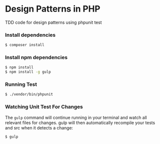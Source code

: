 # Design Patterns in PHP 
TDD code for design patterns using phpunit test

### Install dependencies

```bash
$ composer install
```

### Install npm dependencies

```bash
$ npm install
$ npm install -g gulp
```

### Running Test

```bash
$ ./vendor/bin/phpunit
```

### Watching Unit Test For Changes

The ``gulp`` command will continue running in your terminal and watch all relevant files for changes. gulp will then automatically recompile your tests and src when it detects a change:

```bash
$ gulp
```

